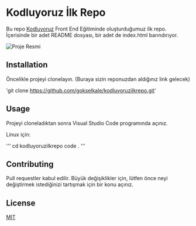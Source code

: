 # Kodluyoruz İlk Repo

Bu repo [Kodluyoruz](https://www.kodluyoruz.org/) Front End Eğitiminde oluşturduğumuz ilk repo. İçerisinde bir adet README dosyası, bir adet de index.html barındırıyor.

![Proje Resmi](https://imgyukle.com/f/2022/09/14/ns5r9o.png)

## Installation

Öncelikle projeyi clonelayın. (Buraya sizin reponuzdan aldığınız link gelecek)

'git clone https://github.com/gokselkale/kodluyoruzilkrepo.git'

## Usage

Projeyi cloneladıktan sonra Visual Studio Code programında açınız.

Linux için:

'''
cd kodluyoruzilkrepo
code .
'''

## Contributing

Pull requestler kabul edilir. Büyük değişiklikler için, lütfen önce neyi değiştirmek istediğinizi tartışmak için bir konu açınız.

## License

[MIT](https://choosealicense.com/licenses/mit/)
